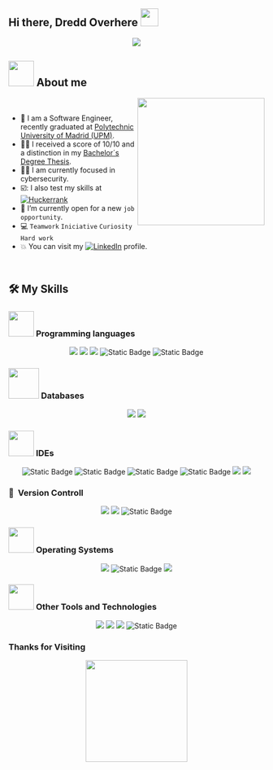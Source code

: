 ## Hi there, Dredd Overhere <img src="https://media.giphy.com/media/hvRJCLFzcasrR4ia7z/giphy.gif" width="35">
<p align="center">
  <a href="https://github.com/DenverCoder1/readme-typing-svg"><img src="https://readme-typing-svg.herokuapp.com?font=Time+New+Roman&color=%23C8BE25&size=25&center=true&vCenter=true&width=600&height=100&lines=cat+/home/Dredd/.github/githubwelcomeflag.md;flag={V2VsY29tZSE=};Cybersecurity;Linux;Quantum+Computing;Software+Engineering;"></a>
</p>

## <picture><img src = "https://github.com/7oSkaaa/7oSkaaa/blob/main/Images/about_me.gif?raw=true" width = 50px></picture> About me

<picture> <img align="right" src="https://github.com/7oSkaaa/7oSkaaa/blob/main/Images/Right_Side.gif?raw=true" width = 250px></picture>
<br>
- :school: I am a Software Engineer, recently graduated at [Polytechnic University of Madrid (UPM)](https://www.upm.es/).
- :student: I received a score of 10/10 and a distinction in my [Bachelor´s Degree Thesis](https://www.linkedin.com/posts/jos%C3%A9-%C3%A1ngel-g-508032258_verificacion-de-posicion-usando-el-modelo-activity-7232444305087356929-Pv49?utm_source=share&utm_medium=member_desktop).
- :technologist: I am currently focused in cybersecurity.
- ☑️: I also test my skills at &emsp;<a href="https://www.hackerrank.com/profile/joseiw1811"><img alt = "Huckerrank" src="https://img.shields.io/badge/hackerrank-%232EC866.svg?style=plastic&logo=hackerrank&logoColor=white" /></a>
- :thinking: I’m currently open for a new `job opportunity`.
- :computer: `Teamwork` `Iniciative` `Curiosity` `Hard work`
- :boom: You can visit my  <a href="https://www.linkedin.com/in/josé-ángel-g-508032258/"><img src="https://img.shields.io/badge/linkedin-%230A66C2.svg?style=plastic&logo=linkedin&logoColor=white" alt="LinkedIn"/></a> profile.
<br>
  

## 🛠️ My Skills

### <picture> <img src = "https://github.com/7oSkaaa/7oSkaaa/blob/main/Images/Programming_Languages.gif?raw=true" width = 50px>  </picture> Programming languages
<p align="center"> 
  <span> 
  <img src="https://img.shields.io/badge/c-%2300599C.svg?style=for-the-badge&logo=c&logoColor=white">
  <img src="https://img.shields.io/badge/java-%23ED8B00.svg?style=for-the-badge&logo=java&logoColor=white">
  <img src="https://img.shields.io/badge/python-3670A0?style=for-the-badge&logo=python&logoColor=ffdd54">
  <img alt="Static Badge" src="https://img.shields.io/badge/SQL-lightblue?style=for-the-badge&logo=SQL">  
  <img alt="Static Badge" src="https://img.shields.io/badge/SHELL-lightgray?style=for-the-badge&logo=SHELL">   
    </span>
 </p>  
 


### <picture> <img src = "https://github.com/7oSkaaa/7oSkaaa/blob/main/Images/Software_Tools.gif?raw=true" width = 60px> </picture> Databases
<span>
<p align="center"> 
  <img src="https://img.icons8.com/color/48/000000/mysql-logo.png"/> 
  <img src="https://img.icons8.com/color/48/000000/mongodb.png"/>
</p> 
</span>


### <picture> <img src = "https://github.com/7oSkaaa/7oSkaaa/blob/main/Images/IDEs.gif?raw=true" width = 50px>  </picture> IDEs

<p align="center">
<span>
<img alt="Static Badge" src="https://img.shields.io/badge/JetBrains-green?style=for-the-badge&logo=Jetbrains&logoColor=White">
<img alt="Static Badge" src="https://img.shields.io/badge/Intellij-orange?style=for-the-badge&logo=Intell%20iJ">  
<img alt="Static Badge" src="https://img.shields.io/badge/CLion-blue?style=for-the-badge&logo=CLion">
<img alt="Static Badge" src="https://img.shields.io/badge/PyCharm-yellow?style=for-the-badge&logo=PyCharm&logoColor=rgb">  
<img src="https://img.shields.io/badge/Eclipse-FE7A16.svg?style=for-the-badge&logo=Eclipse&logoColor=white">
<img src="https://img.shields.io/badge/Visual_Studio_Code-0078D4?style=for-the-badge&logo=visual%20studio%20code&logoColor=white">
</span>
</p>

### 🧰 &nbsp;Version Controll
<p align="center"> 
<span>
  <img src="https://img.shields.io/badge/Git-F05032?style=for-the-badge&logo=git&logoColor=white">
  <img src="https://img.shields.io/badge/github-%23121011.svg?style=for-the-badge&logo=github&logoColor=white">
  <img alt="Static Badge" src="https://img.shields.io/badge/GitLab-gray?style=for-the-badge&logo=GitLab&logoColor=lightpink">

</span>
</p>

### <picture> <img src = "https://github.com/7oSkaaa/7oSkaaa/blob/main/Images/OS.gif?raw=true" width = 50px>  </picture> Operating Systems
<p align="center"> 
<span>
  <img src="https://img.shields.io/badge/Linux-FCC624?style=for-the-badge&logo=linux&logoColor=black">
  <img alt="Static Badge" src="https://img.shields.io/badge/Parrot_OS-black?style=for-the-badge&logo=Parrot">
  <img src="https://img.shields.io/badge/Windows-0078D6?style=for-the-badge&logo=windows&logoColor=white">
</span>
</p>

### <picture> <img src ="https://github.com/7oSkaaa/7oSkaaa/raw/main/Images/Front_End.gif?raw=true" width = 50px> </picture> Other Tools and Technologies 
<p align="center"> 
<span>
  <img src="https://img.shields.io/badge/Xampp-F37623?style=for-the-badge&logo=xampp&logoColor=white">
  <img src="https://img.shields.io/badge/docker-%230db7ed.svg?style=for-the-badge&logo=docker&logoColor=white">
  <img src="https://img.shields.io/badge/Terminal-%23054020?style=for-the-badge&logo=gnu-bash&logoColor=white">
  <img alt="Static Badge" src="https://img.shields.io/badge/VIM-rgb?style=for-the-badge&logo=Vim&logoColor=rgb">
</span>
</p>

### Thanks for Visiting
<p align='center'>
<img src="https://media.giphy.com/media/O51MQ3DduOcGW6ofR3/giphy.gif" width="200" height="200" frameBorder="0" class="giphy-embed" allowFullScreen></img></p>

